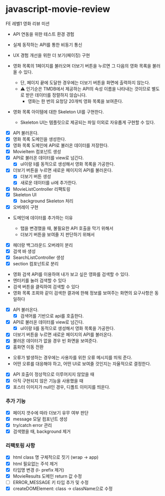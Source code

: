# javascript-movie-review

FE 레벨1 영화 리뷰 미션

- API 연동을 위한 테스트 환경 경험
- 실제 동작하는 API를 통한 비동기 통신
- UX 경험 개선을 위한 더 보기(페이징) 구현

- 영화 목록의 1페이지를 불러오며 더보기 버튼을 누르면 그 다음의 영화 목록을 불러 올 수 있다.
  - 단, 페이지 끝에 도달한 경우에는 더보기 버튼을 화면에 출력하지 않는다.
  - ⚠️ 인기순은 TMDB에서 제공하는 API의 속성 이름을 나타내는 것이므로 별도로 받은 데이터를 정렬하지 않습니다.
    - 영화는 한 번의 요청당 20개씩 영화 목록을 보여준다.
- 영화 목록 아이템에 대한 Skeleton UI를 구현한다.

  - Skeleton UI는 템플릿으로 제공되는 파일 이외로 자유롭게 구현할 수 있다.

- [x] API 불러온다.
- [x] 영화 목록 도메인을 생성한다.
- [x] 영화 목록 도메인에 API로 불러온 데이터를 저장한다.
- [x] MovieItem 컴포넌트 생성
- [x] API로 불러온 데이터를 view로 넘긴다.
  - [x] ul이랑 li를 동적으로 생성해서 영화 목록을 가공한다.
- [x] 더보기 버튼을 누르면 새로운 페이지의 API를 불러온다.
  - [x] 더보기 버튼 생성
  - [x] 새로운 데이터를 ui에 추가한다.
- [x] MovieListController 리팩토링
- [x] Skeleton UI
  - [x] background Skeleton 처리
- [x] 오버레이 구현

- 도메인에 데이터를 추가하는 이유

  - 탭을 변경했을 때, 불필요한 API 호출을 막기 위해서
  - 더보기 버튼을 보여줄 지 판단하기 위해서

- [x] 헤더랑 백그라운드 오버레이 분리
- [x] 검색 바 생성
- [x] SearchListController 생성
- [x] section 컴포넌트로 분리

- 영화 검색 API를 이용하여 내가 보고 싶은 영화를 검색할 수 있다.
- 엔터키를 눌러 검색할 수 있다
- 검색 버튼을 클릭하여 검색할 수 있다
- 영화 목록 조회와 같이 검색한 결과에 한해 정보를 보여주는 화면의 요구사항은 동일하다

- [x] API 불러온다.
  - [x] 검색어를 기반으로 api를 호출한다.
- [x] API로 불러온 데이터를 view로 넘긴다.
  - [x] ul이랑 li를 동적으로 생성해서 영화 목록을 가공한다.
- [x] 더보기 버튼을 누르면 새로운 페이지의 API를 불러온다.
- [x] 불러온 데이터가 없을 경우 빈 화면을 보여준다.
- [x] 홈화면 이동 전환

- 오류가 발생하는 경우에는 사용자를 위한 오류 메시지를 띄워 준다.
- 어떤 오류를 대응해야 하고, 어떤 UI로 보여줄 것인지는 자율적으로 결정한다.

- [x] API 호출이 정상적으로 이루어지지 않았을 때
- [x] 아직 구현되지 않은 기능을 사용했을 때
- [x] 포스터 이미지가 null인 경우, 디폴트 이미지를 띄운다.

### 추가 기능

- [x] 페이지 갯수에 따라 더보기 유무 여부 판단
- [x] message 모달 컴포넌트 생성
- [x] try/catch error 관리
- [x] 검색했을 때, background 제거

### 리팩토링 사항

- [x] html class 명 구체적으로 짓기 (wrap -> app)
- [x] html 필요없는 주석 제거
- [x] 타입명 변경 (I- prefix 제거)
- [x] MovieResults 도메인 return 값 수정
- [ ] ERROR_MESSAGE 키 타입 추가 및 수정
- [x] createDOMElement: class -> className으로 수정
